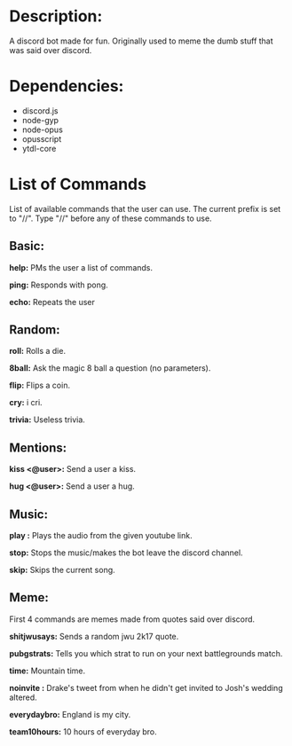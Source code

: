 Description: 
============
A discord bot made for fun. Originally used to meme the dumb stuff that was said over discord. 

Dependencies:
============
* discord.js
* node-gyp
* node-opus
* opusscript
* ytdl-core

List of Commands
============

List of available commands that the user can use. The current prefix is set to "//". Type "//" before any of these commands to use.

Basic:
--------
**help:** PMs the user a list of commands.

**ping:** Responds with pong.

**echo:** Repeats the user

Random:
--------
**roll:** Rolls a die.

**8ball:** Ask the magic 8 ball a question (no parameters).
 
**flip:** Flips a coin.

**cry:** i cri.

**trivia:** Useless trivia.

Mentions:
--------
**kiss <@user>:** Send a user a kiss.

**hug <@user>:** Send a user a hug.

Music:
--------
**play <youtube link>:** Plays the audio from the given youtube link.

**stop:** Stops the music/makes the bot leave the discord channel.

**skip:** Skips the current song.

Meme:
--------
First 4 commands are memes made from quotes said over discord.

**shitjwusays:** Sends a random jwu 2k17 quote.

**pubgstrats:** Tells you which strat to run on your next battlegrounds match.

**time:** Mountain time.

**noinvite <something>:** Drake's tweet from when he didn't get invited to Josh's wedding altered.

**everydaybro:** England is my city.

**team10hours:** 10 hours of everyday bro.


